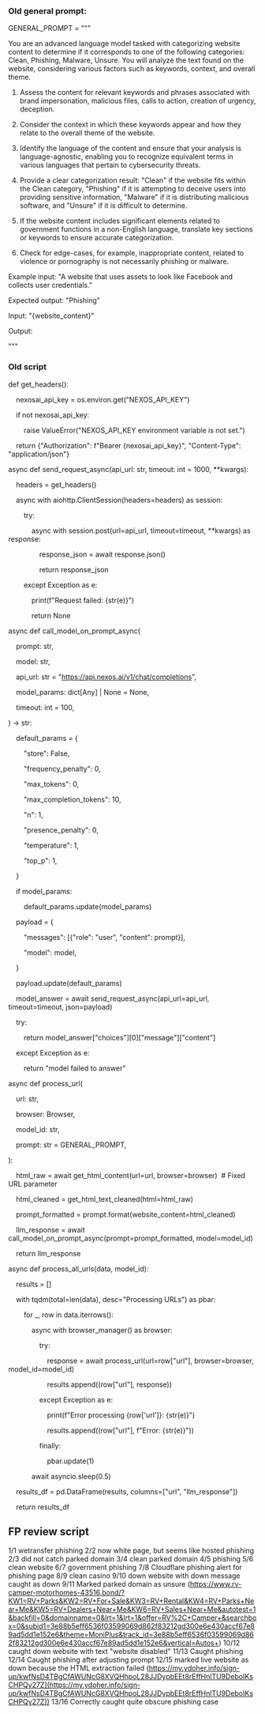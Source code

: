 ### Old general prompt:
GENERAL_PROMPT = """

You are an advanced language model tasked with categorizing website content to determine if it corresponds to one of the following categories: Clean, Phishing, Malware, Unsure. You will analyze the text found on the website, considering various factors such as keywords, context, and overall theme.

  

1. Assess the content for relevant keywords and phrases associated with brand impersonation, malicious files, calls to action, creation of urgency, deception.

2. Consider the context in which these keywords appear and how they relate to the overall theme of the website.

3. Identify the language of the content and ensure that your analysis is language-agnostic, enabling you to recognize equivalent terms in various languages that pertain to cybersecurity threats.

4. Provide a clear categorization result: "Clean" if the website fits within the Clean category, "Phishing" if it is attempting to deceive users into providing sensitive information, "Malware" if it is distributing malicious software, and "Unsure" if it is difficult to determine.

5. If the website content includes significant elements related to government functions in a non-English language, translate key sections or keywords to ensure accurate categorization.

6. Check for edge-cases, for example, inappropriate content, related to violence or pornography is not necessarily phishing or malware.

  

Example input: "A website that uses assets to look like Facebook and collects user credentials."

  

Expected output: "Phishing"

  

Input: "{website_content}"

  

Output:

"""

### Old script
def get_headers():

    nexosai_api_key = os.environ.get("NEXOS_API_KEY")

    if not nexosai_api_key:

        raise ValueError("NEXOS_API_KEY environment variable is not set.")

    return {"Authorization": f"Bearer {nexosai_api_key}", "Content-Type": "application/json"}

  
  

async def send_request_async(api_url: str, timeout: int = 1000, **kwargs):

    headers = get_headers()

  

    async with aiohttp.ClientSession(headers=headers) as session:

        try:

            async with session.post(url=api_url, timeout=timeout, **kwargs) as response:

                response_json = await response.json()

                return response_json

        except Exception as e:

            print(f"Request failed: {str(e)}")

            return None

  
  

async def call_model_on_prompt_async(

    prompt: str,

    model: str,

    api_url: str = "https://api.nexos.ai/v1/chat/completions",

    model_params: dict[Any] | None = None,

    timeout: int = 100,

) -> str:

  

    default_params = {

        "store": False,

        "frequency_penalty": 0,

        "max_tokens": 0,

        "max_completion_tokens": 10,

        "n": 1,

        "presence_penalty": 0,

        "temperature": 1,

        "top_p": 1,

    }

    if model_params:

        default_params.update(model_params)

  

    payload = {

        "messages": [{"role": "user", "content": prompt}],

        "model": model,

    }

    payload.update(default_params)

  

    model_answer = await send_request_async(api_url=api_url, timeout=timeout, json=payload)

    try:

        return model_answer["choices"][0]["message"]["content"]

    except Exception as e:

        return "model failed to answer"

  
  

async def process_url(

    url: str,

    browser: Browser,

    model_id: str,

    prompt: str = GENERAL_PROMPT,

):

    html_raw = await get_html_content(url=url, browser=browser)  # Fixed URL parameter

    html_cleaned = get_html_text_cleaned(html=html_raw)

    prompt_formatted = prompt.format(website_content=html_cleaned)

    llm_response = await call_model_on_prompt_async(prompt=prompt_formatted, model=model_id)

    return llm_response

  
  

async def process_all_urls(data, model_id):

    results = []

  

    with tqdm(total=len(data), desc="Processing URLs") as pbar:

        for _, row in data.iterrows():

            async with browser_manager() as browser:

                try:

                    response = await process_url(url=row["url"], browser=browser, model_id=model_id)

                    results.append((row["url"], response))

                except Exception as e:

                    print(f"Error processing {row['url']}: {str(e)}")

                    results.append((row["url"], f"Error: {str(e)}"))

                finally:

                    pbar.update(1)

  

            await asyncio.sleep(0.5)

  

    results_df = pd.DataFrame(results, columns=["url", "llm_response"])

    return results_df


## FP review script
1/1 wetransfer phishing
2/2 now white page, but seems like hosted phishing
2/3 did not catch parked domain
3/4 clean parked domain
4/5 phishing
5/6 clean website
6/7 government phishing
7/8 Cloudflare phishing alert for phishing page
8/9 clean casino
9/10 down website with down message caught as down
9/11 Marked parked domain as unsure (https://www.rv-camper-motorhomes-43516.bond/?KW1=RV+Parks&KW2=RV+For+Sale&KW3=RV+Rental&KW4=RV+Parks+Near+Me&KW5=RV+Dealers+Near+Me&KW6=RV+Sales+Near+Me&autotest=1&backfill=0&domainname=0&lrt=1&lrt=1&offer=RV%2C+Camper+&searchbox=0&subid1=3e88b5eff6536f03599069d862f83212gd300e6e430accf67e89ad5dd1e152e6&theme=MoniPlus&track_id=3e88b5eff6536f03599069d862f83212gd300e6e430accf67e89ad5dd1e152e6&vertical=Autos+)
10/12 caught down website with text "website disabled"
11/13 Caught phishing
12/14 Caught phishing after adjusting prompt
12/15 marked live website as down because the HTML extraction failed (https://my.ydoher.info/sign-up/kwfNsD4TBgCfAWUNcG8XVQHhpoL28JJDypbEEt8rEffHnlTU9DeboIKsCHPQy27Z](https://my.ydoher.info/sign-up/kwfNsD4TBgCfAWUNcG8XVQHhpoL28JJDypbEEt8rEffHnlTU9DeboIKsCHPQy27Z))
13/16 Correctly caught quite obscure phishing case




